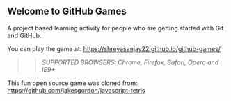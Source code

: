## Welcome to GitHub Games

A project based learning activity for people who are getting started with Git and GitHub.

You can play the game at: https://shreyasanjay22.github.io/github-games/

>> _*SUPPORTED BROWSERS*: Chrome, Firefox, Safari, Opera and IE9+_

This fun open source game was cloned from: https://github.com/jakesgordon/javascript-tetris

